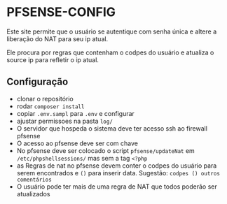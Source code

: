 # PFSENSE-CONFIG

Este site permite que o usuário se autentique com senha única e altere a liberação do NAT para seu ip atual.

Ele procura por regras que contenham o codpes do usuário e atualiza o source ip para refletir o ip atual.

## Configuração

* clonar o repositório
* rodar `composer install`
* copiar `.env.sampl` para `.env`  e configurar
* ajustar permissoes na pasta `log/`
* O servidor que hospeda o sistema deve ter acesso ssh ao firewall pfsense
* O acesso ao pfsense deve ser com chave
* No pfsense deve ser colocado o script `pfsense/updateNat` em `/etc/phpshellsessions/` mas sem a tag `<?php`
* as Regras de nat no pfsense devem conter o codpes do usuário para serem encontrados e `()` para inserir data. Sugestão: `codpes () outros comentários`
* O usuário pode ter mais de uma regra de NAT que todos poderão ser atualizados
